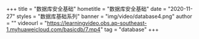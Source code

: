 +++
    title = "数据库安全基础"
    hometitle = "数据库安全基础"
    date = "2020-11-27"
    styles = "数据库基础系列"
    banner = "img/video/database4.png"
    author = ""
    videourl = "https://learningvideo.obs.ap-southeast-1.myhuaweicloud.com/basicdb/7.mp4" 
    tag = "database"
+++